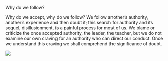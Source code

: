 Why do we follow?

Why do we accept, why do we follow? We follow another’s authority, another’s experience and then doubt it; this search for authority and its sequel, disillusionment, is a painful process for most of us. We blame or criticize the once accepted authority, the leader, the teacher, but we do not examine our own craving for an authority who can direct our conduct. Once we understand this craving we shall comprehend the significance of doubt.

![](https://mermaid.ink/img/pako:eNpdUU1zgjAQ_SuZPaMFEVAOnVGQXtrpTD8uBQ-RRMwIiROStlT87w1Remgmh2Tf231vd89QCkIhhkri0wG9pQVH5qzyROJPxiu0FxKttDoIyVS3RZPJff9IMWmREj1a55moa_E1EJ_Vgcp2e81fW-ILbXWtWsR4j5I8FXqnbnjyr1Cap6xlda1bJnhD-chLBx7a5OsaN_QuMR5Yydrmhm4smuV__lDGKi3p6CKzKklX1hTtcHm0UqtbhxZ758SYVpiToQWx79FD_soqzvasxLykJoRG3-BAQ2WDGTHjOg9VCjA9N7SA2DwJlscCCn4xPKyVeO14CbGSmjqgTwQrmjJsptyMwRPmEJ_hG-JwPvX9KPTM9SM3Wswc6CCOZtNlGASRt4wCd-Ytw4sDP0KYfHe6CFw_WMwXJicI_MgbJTaEKSFHBWp_T9cF2z1b1Q9bZKBcfgF0SqJG?type=png)